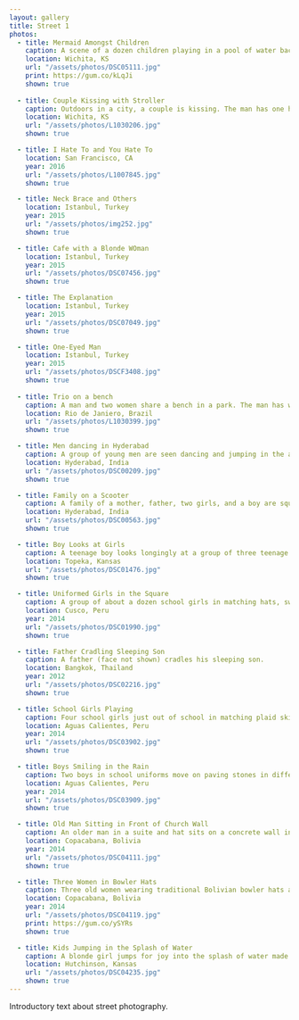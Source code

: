 ```yaml
---
layout: gallery
title: Street 1
photos:
  - title: Mermaid Amongst Children
    caption: A scene of a dozen children playing in a pool of water backlit by the sun. In the forgeround, one of the older girls is dressed in a mermaid costume. The central figure is a young girl smiling.
    location: Wichita, KS
    url: "/assets/photos/DSC05111.jpg"
    print: https://gum.co/kLqJi
    shown: true
    
  - title: Couple Kissing with Stroller
    caption: Outdoors in a city, a couple is kissing. The man has one hand on a stroller with a child inside while yet another child holds on to the other handle of the stroller.
    location: Wichita, KS
    url: "/assets/photos/L1030206.jpg"
    shown: true

  - title: I Hate To and You Hate To
    location: San Francisco, CA
    year: 2016
    url: "/assets/photos/L1007845.jpg"
    shown: true

  - title: Neck Brace and Others
    location: Istanbul, Turkey
    year: 2015
    url: "/assets/photos/img252.jpg"
    shown: true

  - title: Cafe with a Blonde WOman
    location: Istanbul, Turkey
    year: 2015
    url: "/assets/photos/DSC07456.jpg"
    shown: true

  - title: The Explanation
    location: Istanbul, Turkey
    year: 2015
    url: "/assets/photos/DSC07049.jpg"
    shown: true

  - title: One-Eyed Man
    location: Istanbul, Turkey
    year: 2015
    url: "/assets/photos/DSCF3408.jpg"
    shown: true
    
  - title: Trio on a bench
    caption: A man and two women share a bench in a park. The man has white hair and stares wearily at the camera.
    location: Rio de Janiero, Brazil
    url: "/assets/photos/L1030399.jpg"
    shown: true

  - title: Men dancing in Hyderabad
    caption: A group of young men are seen dancing and jumping in the air surrounded by drummers.
    location: Hyderabad, India
    url: "/assets/photos/DSC00209.jpg"
    shown: true

  - title: Family on a Scooter
    caption: A family of a mother, father, two girls, and a boy are squeezed onto a scooter driving through the busy streets of Hyderabad.
    location: Hyderabad, India
    url: "/assets/photos/DSC00563.jpg"
    shown: true

  - title: Boy Looks at Girls
    caption: A teenage boy looks longingly at a group of three teenage girls who seem not to notice him.
    location: Topeka, Kansas
    url: "/assets/photos/DSC01476.jpg"
    shown: true

  - title: Uniformed Girls in the Square
    caption: A group of about a dozen school girls in matching hats, sweaters, and skirts stand aimlessly on paving stones in a town square.
    location: Cusco, Peru
    year: 2014
    url: "/assets/photos/DSC01990.jpg"
    shown: true

  - title: Father Cradling Sleeping Son
    caption: A father (face not shown) cradles his sleeping son.
    location: Bangkok, Thailand
    year: 2012
    url: "/assets/photos/DSC02216.jpg"
    shown: true

  - title: School Girls Playing
    caption: Four school girls just out of school in matching plaid skirts play by pulling at the girl in the middle, all the girls are smiling.
    location: Aguas Calientes, Peru
    year: 2014
    url: "/assets/photos/DSC03902.jpg"
    shown: true

  - title: Boys Smiling in the Rain
    caption: Two boys in school uniforms move on paving stones in different directions in the rain.
    location: Aguas Calientes, Peru
    year: 2014
    url: "/assets/photos/DSC03909.jpg"
    shown: true

  - title: Old Man Sitting in Front of Church Wall
    caption: An older man in a suite and hat sits on a concrete wall in front of a church.
    location: Copacabana, Bolivia
    year: 2014
    url: "/assets/photos/DSC04111.jpg"
    shown: true

  - title: Three Women in Bowler Hats
    caption: Three old women wearing traditional Bolivian bowler hats and layered skirts look on. The middle woman is covering her face.
    location: Copacabana, Bolivia
    year: 2014
    url: "/assets/photos/DSC04119.jpg"
    print: https://gum.co/ySYRs
    shown: true

  - title: Kids Jumping in the Splash of Water
    caption: A blonde girl jumps for joy into the splash of water made by a carnival ride at night surrounded by other playing kids.
    location: Hutchinson, Kansas
    url: "/assets/photos/DSC04235.jpg"
    shown: true
---
```

<p>Introductory text about street photography.</p>